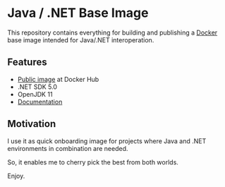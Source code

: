 # Java / .NET Base Image

This repository contains everything for building and publishing a [Docker](https://www.docker.com) base image intended for Java/.NET interoperation.

## Features

- [Public image](https://hub.docker.com/repository/docker/capjan/java-dotnet-base) at Docker Hub
- .NET SDK 5.0
- OpenJDK 11
- [Documentation](https://github.com/capjan/java-dotnet-base-image/wiki)

## Motivation

I use it as quick onboarding image for projects where Java and .NET environments in combination are needed.

So, it enables me to cherry pick the best from both worlds.

Enjoy.
